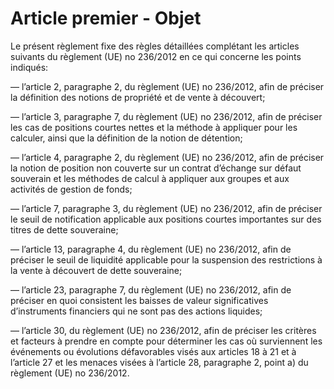 # Article premier - Objet


Le présent règlement fixe des règles détaillées complétant les articles suivants du règlement (UE) no 236/2012 en ce qui concerne les points indiqués:

— l’article 2, paragraphe 2, du règlement (UE) no 236/2012, afin de préciser la définition des notions de propriété et de vente à découvert;

— l’article 3, paragraphe 7, du règlement (UE) no 236/2012, afin de préciser les cas de positions courtes nettes et la méthode à appliquer pour les calculer, ainsi que la définition de la notion de détention;

— l’article 4, paragraphe 2, du règlement (UE) no 236/2012, afin de préciser la notion de position non couverte sur un contrat d’échange sur défaut souverain et les méthodes de calcul à appliquer aux groupes et aux activités de gestion de fonds;

— l’article 7, paragraphe 3, du règlement (UE) no 236/2012, afin de préciser le seuil de notification applicable aux positions courtes importantes sur des titres de dette souveraine;

— l’article 13, paragraphe 4, du règlement (UE) no 236/2012, afin de préciser le seuil de liquidité applicable pour la suspension des restrictions à la vente à découvert de dette souveraine;

— l’article 23, paragraphe 7, du règlement (UE) no 236/2012, afin de préciser en quoi consistent les baisses de valeur significatives d’instruments financiers qui ne sont pas des actions liquides;

— l’article 30, du règlement (UE) no 236/2012, afin de préciser les critères et facteurs à prendre en compte pour déterminer les cas où surviennent les événements ou évolutions défavorables visés aux articles 18 à 21 et à l’article 27 et les menaces visées à l’article 28, paragraphe 2, point a) du règlement (UE) no 236/2012.
